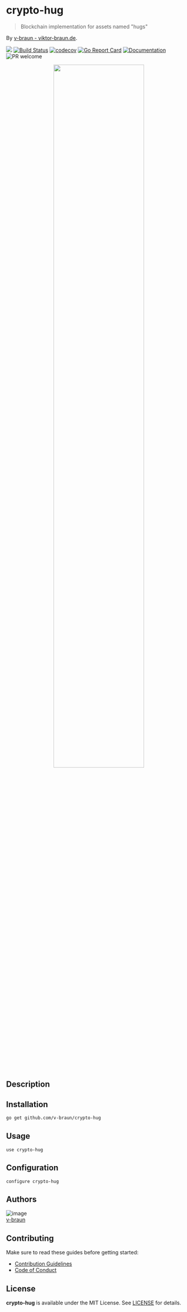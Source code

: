 # crypto-hug
> Blockchain implementation for assets named &#34;hugs&#34;

By [v-braun - viktor-braun.de](https://viktor-braun.de).

[![](https://img.shields.io/github/license/v-braun/crypto-hug.svg?style=flat-square)](https://github.com/v-braun/crypto-hug/blob/master/LICENSE)
[![Build Status](https://img.shields.io/travis/v-braun/crypto-hug.svg?style=flat-square)](https://travis-ci.org/v-braun/crypto-hug)
[![codecov](https://codecov.io/gh/v-braun/crypto-hug/branch/master/graph/badge.svg)](https://codecov.io/gh/v-braun/crypto-hug)
[![Go Report Card](https://goreportcard.com/badge/github.com/v-braun/crypto-hug)](https://goreportcard.com/report/github.com/v-braun/crypto-hug)
[![Documentation](https://godoc.org/github.com/v-braun/crypto-hug?status.svg)](http://godoc.org/github.com/v-braun/crypto-hug)
![PR welcome](https://img.shields.io/badge/PR-welcome-green.svg?style=flat-square)

<p align="center">
<img width="70%" src="https://via.placeholder.com/800x480.png?text=this%20is%20a%20placeholder%20for%20the%20project%20banner" />
</p>


## Description


## Installation
```sh
go get github.com/v-braun/crypto-hug
```



## Usage

```
use crypto-hug
```

## Configuration

```
configure crypto-hug
```



## Authors

![image](https://avatars3.githubusercontent.com/u/4738210?v=3&amp;s=50)  
[v-braun](https://github.com/v-braun/)



## Contributing

Make sure to read these guides before getting started:
- [Contribution Guidelines](https://github.com/v-braun/crypto-hug/blob/master/CONTRIBUTING.md)
- [Code of Conduct](https://github.com/v-braun/crypto-hug/blob/master/CODE_OF_CONDUCT.md)

## License
**crypto-hug** is available under the MIT License. See [LICENSE](https://github.com/v-braun/crypto-hug/blob/master/LICENSE) for details.
